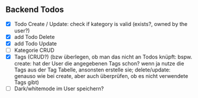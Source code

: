 ## Backend Todos
- [x] Todo Create / Update: check if kategory is valid (exists?, owned by the user?)
- [x] add Todo Delete
- [x] add Todo Update
- [ ] Kategorie CRUD
- [x] Tags (CRUD?) (bzw überlegen, ob man das nicht an Todos knüpft: bspw. create: hat der User die angegebenen Tags schon? wenn ja nutze die Tags aus der Tag Tabelle, ansonsten erstelle sie; delete/update: genauso wie bei create, aber auch überprüfen, ob es nicht verwendete Tags gibt)
- [ ] Dark/whitemode im User speichern?